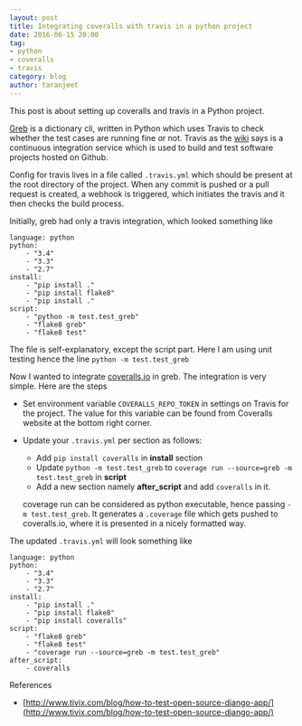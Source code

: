 ```yaml
---
layout: post
title: Integrating coveralls with travis in a python project
date: 2016-06-15 20:00
tag:
- python
- coveralls
- travis
category: blog
author: taranjeet
---
```


This post is about setting up coveralls and travis in a Python project.

[Greb](https://github.com/staranjeet/greb) is a dictionary cli, written in Python which uses Travis
to check whether the test cases are running fine or not. Travis as the [wiki](https://en.wikipedia.org/wiki/Travis_CI) says is a continuous
integration service which is used to build and test software projects hosted on Github.

Config for travis lives in a file called `.travis.yml` which should be present at the root directory
of the project. When any commit is pushed or a pull request is created, a webhook is triggered, which
initiates the travis and it then checks the build process.

Initially, greb had only a travis integration, which looked something like

```
language: python
python:
    - "3.4"
    - "3.3"
    - "2.7"
install:
    - "pip install ."
    - "pip install flake8"
    - "pip install ."
script:
    - "python -m test.test_greb"
    - "flake8 greb"
    - "flake8 test"
```

The file is self-explanatory, except the script part. Here I am using unit testing hence the line `python -m test.test_greb`

Now I wanted to integrate [coveralls.io](https://coveralls.io) in greb. The integration is very simple. Here are the steps

* Set environment variable `COVERALLS_REPO_TOKEN` in settings on Travis for the project. The value for this variable can be found from Coveralls website at the bottom right corner.

* Update your `.travis.yml` per section as follows:

  * Add `pip install coveralls` in __install__ section
  * Update `python -m test.test_greb` to  `coverage run --source=greb -m test.test_greb` in __script__
  * Add a new section namely __after_script__ and add `coveralls` in it.

  coverage run can be considered as python executable, hence passing `-m test.test_greb`. It generates
  a `.coverage` file which gets pushed to coveralls.io, where it is presented in a nicely formatted way.

The updated `.travis.yml` will look something like

```
language: python
python:
    - "3.4"
    - "3.3"
    - "2.7"
install:
    - "pip install ."
    - "pip install flake8"
    - "pip install coveralls"
script:
    - "flake8 greb"
    - "flake8 test"
    - "coverage run --source=greb -m test.test_greb"
after_script:
    - coveralls
```


References

* [http://www.tivix.com/blog/how-to-test-open-source-django-app/](http://www.tivix.com/blog/how-to-test-open-source-django-app/)
